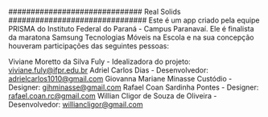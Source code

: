 ############################## Real Solids ###############################
Este é um app criado pela equipe PRISMA do Instituto Federal do Paraná - Campus Paranavaí.
Ele é finalista da maratona Samsung Tecnologias Móveis na Escola e na sua concepção houveram participações das seguintes pessoas:

Viviane Moretto da Silva Fuly - Idealizadora do projeto: viviane.fuly@ifpr.edu.br
Adriel Carlos Dias - Desenvolvedor: adrielcarlos1010@gmail.com
Giovanna Mariane Minasse Custódio - Designer: gihminasse@gmail.com
Rafael Coan Sardinha Pontes - Designer: rafael.coan.rc@gmail.com
Willian Cligor de Souza de Oliveira - Desenvolvedor: williancligor@gmail.com
